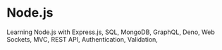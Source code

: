 # Node.js
Learning Node.js with Express.js, SQL, MongoDB, GraphQL, Deno, Web Sockets, MVC, REST API, Authentication, Validation, 
